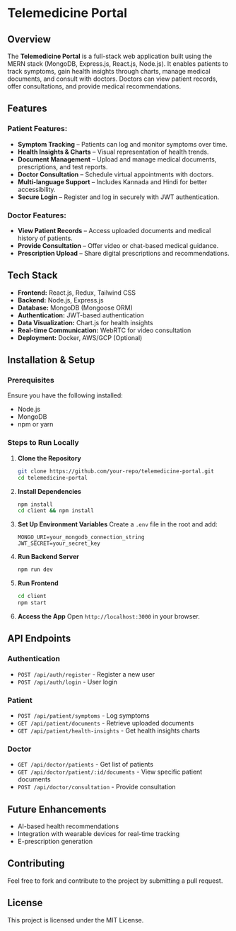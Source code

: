 # Telemedicine Portal

## Overview
The **Telemedicine Portal** is a full-stack web application built using the MERN stack (MongoDB, Express.js, React.js, Node.js). It enables patients to track symptoms, gain health insights through charts, manage medical documents, and consult with doctors. Doctors can view patient records, offer consultations, and provide medical recommendations. 

## Features
### Patient Features:
- **Symptom Tracking** – Patients can log and monitor symptoms over time.
- **Health Insights & Charts** – Visual representation of health trends.
- **Document Management** – Upload and manage medical documents, prescriptions, and test reports.
- **Doctor Consultation** – Schedule virtual appointments with doctors.
- **Multi-language Support** – Includes Kannada and Hindi for better accessibility.
- **Secure Login** – Register and log in securely with JWT authentication.

### Doctor Features:
- **View Patient Records** – Access uploaded documents and medical history of patients.
- **Provide Consultation** – Offer video or chat-based medical guidance.
- **Prescription Upload** – Share digital prescriptions and recommendations.

## Tech Stack
- **Frontend:** React.js, Redux, Tailwind CSS
- **Backend:** Node.js, Express.js
- **Database:** MongoDB (Mongoose ORM)
- **Authentication:** JWT-based authentication
- **Data Visualization:** Chart.js for health insights
- **Real-time Communication:** WebRTC for video consultation
- **Deployment:** Docker, AWS/GCP (Optional)

## Installation & Setup
### Prerequisites
Ensure you have the following installed:
- Node.js
- MongoDB
- npm or yarn

### Steps to Run Locally
1. **Clone the Repository**
   ```bash
   git clone https://github.com/your-repo/telemedicine-portal.git
   cd telemedicine-portal
   ```
2. **Install Dependencies**
   ```bash
   npm install
   cd client && npm install
   ```
3. **Set Up Environment Variables**
   Create a `.env` file in the root and add:
   ```env
   MONGO_URI=your_mongodb_connection_string
   JWT_SECRET=your_secret_key
   ```
4. **Run Backend Server**
   ```bash
   npm run dev
   ```
5. **Run Frontend**
   ```bash
   cd client
   npm start
   ```
6. **Access the App**
   Open `http://localhost:3000` in your browser.

## API Endpoints
### Authentication
- `POST /api/auth/register` - Register a new user
- `POST /api/auth/login` - User login

### Patient
- `POST /api/patient/symptoms` - Log symptoms
- `GET /api/patient/documents` - Retrieve uploaded documents
- `GET /api/patient/health-insights` - Get health insights charts

### Doctor
- `GET /api/doctor/patients` - Get list of patients
- `GET /api/doctor/patient/:id/documents` - View specific patient documents
- `POST /api/doctor/consultation` - Provide consultation

## Future Enhancements
- AI-based health recommendations
- Integration with wearable devices for real-time tracking
- E-prescription generation

## Contributing
Feel free to fork and contribute to the project by submitting a pull request.

## License
This project is licensed under the MIT License.
